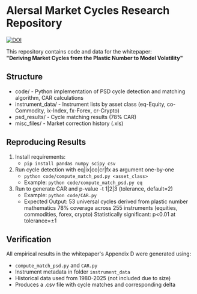 # Alersal Market Cycles Research Repository
[![DOI](https://zenodo.org/badge/DOI/10.5281/zenodo.16730906.svg)](https://doi.org/10.5281/zenodo.16730906)

This repository contains code and data for the whitepaper:  
**"Deriving Market Cycles from the Plastic Number to Model Volatility"**

## Structure
- code/                   - Python implementation of PSD cycle detection and matching algorithm, CAR calculations
- instrument_data/        - Instrument lists by asset class (eq-Equity, co-Commodity, ix-Index, fx-Forex, cr-Crypto)
- psd_results/            - Cycle matching results (78% CAR)
- misc_files/             - Market correction history (.xls)

## Reproducing Results
1. Install requirements:  
   - `pip install pandas numpy scipy csv`
2. Run cycle detection with eq|ix|co|cr|fx as argument one-by-one
   - `python code/compute_match_psd.py <asset_class>`  
   - Example: `python code/compute_match_psd.py eq`
3. Run to generate CAR and p-value -t 1|2|3 (tolerance, default=2)
   - Example: `python code/CAR.py`
   - Expected Output:
      53 universal cycles derived from plastic number mathematics
      78% coverage across 255 instruments (equities, commodities, forex, crypto)
      Statistically significant: p<0.01 at tolerance=±1

## Verification
All empirical results in the whitepaper's Appendix D were generated using:
- `compute_match_psd.py` and `CAR.py` 
- Instrument metadata in folder `instrument_data`
- Historical data used from 1980-2025 (not included due to size)
- Produces a .csv file with cycle matches and corresponding delta
